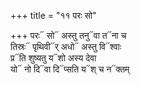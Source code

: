 +++
title = "११ परः सो"

+++
परः᳓ सो᳓ अस्तु तनु᳓वा त᳓ना च  
तिस्रः᳓ पृथिवी᳓र् अधो᳓ अस्तु वि᳓श्वाः  
प्र᳓ति शुष्यतु य᳓शो अस्य देवा  
यो᳓ नो दि᳓वा दि᳓प्सति य᳓श् च न᳓क्तम्